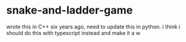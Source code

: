 # snake-and-ladder-game

wrote this in C++ six years ago, need to update this in python. i think i should do this with typescript instead and make it a w